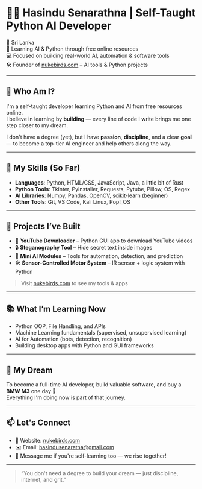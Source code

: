 # 👨‍💻 Hasindu Senarathna | Self-Taught Python AI Developer

📍 Sri Lanka  
🎯 Learning AI & Python through free online resources  
💻 Focused on building real-world AI, automation & software tools  
🛠️ Founder of [nukebirds.com](https://nukebirds.com) – AI tools & Python projects

---

## 👋 Who Am I?

I'm a self-taught developer learning Python and AI from free resources online.  
I believe in learning by **building** — every line of code I write brings me one step closer to my dream.

I don't have a degree (yet), but I have **passion**, **discipline**, and a clear **goal** — to become a top-tier AI engineer and help others along the way.

---

## 🔧 My Skills (So Far)

- **Languages**: Python, HTML/CSS, JavaScript, Java, a little bit of Rust
- **Python Tools**: Tkinter, PyInstaller, Requests, Pytube, Pillow, OS, Regex
- **AI Libraries**: Numpy, Pandas, OpenCV, scikit-learn (beginner)
- **Other Tools**: Git, VS Code, Kali Linux, Pop!_OS

---

## 🧠 Projects I’ve Built

- 🎥 **YouTube Downloader** – Python GUI app to download YouTube videos
- 🔒 **Steganography Tool** – Hide secret text inside images
- 🧠 **Mini AI Modules** – Tools for automation, detection, and prediction
- 🛠️ **Sensor-Controlled Motor System** – IR sensor + logic system with Python

> Visit [nukebirds.com](https://nukebirds.com) to see my tools & apps

---

## 📚 What I’m Learning Now

- Python OOP, File Handling, and APIs  
- Machine Learning fundamentals (supervised, unsupervised learning)  
- AI for Automation (bots, detection, recognition)  
- Building desktop apps with Python and GUI frameworks

---

## 🌱 My Dream

To become a full-time AI developer, build valuable software, and buy a **BMW M3** one day 🚗  
Everything I'm doing now is part of that journey.

---

## 📫 Let's Connect

- 💼 Website: [nukebirds.com](https://nukebirds.com)  
- ✉️ Email: hasindusenaratna@gmail.com  
- 💬 Message me if you're self-learning too — we rise together!

---

> “You don't need a degree to build your dream — just discipline, internet, and grit.”
